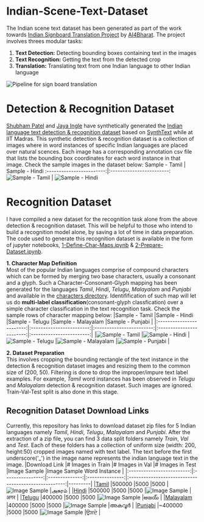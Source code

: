 # Indian-Scene-Text-Dataset

The Indian scene text dataset has been generated as part of the work towards [Indian Signboard Translation Project](https://ai4bharat.org/articles/sign-board) by [AI4Bharat](https://ai4bharat.org/). The project involves threes modular tasks:
1. **Text Detection:** Detecting bounding boxes containing text in the images
2. **Text Recognition:** Getting the text from the detected crop 
3. **Translation:** Translating text from one Indian language to other Indian language

![Pipeline for sign board translation](../master/Images/Pipeline.jpg)


# Detection & Recognition Dataset 
 [Shubham Patel](https://www.linkedin.com/in/shubhampateliet/) and [Jaya Ingle](https://www.linkedin.com/in/inglejaya95/) have synthetically generated the [Indian language text detection & recognition dataset](https://drive.google.com/folderview?id=1hnNxuHbBBZrrI7Ee6FePTsUfW97qrJAS) based on [SynthText](http://www.robots.ox.ac.uk/~vgg/data/scenetext/) while at IIT Madras. This synthetic detection & recognition dataset is a collection of images where in word instances of specific Indian languages are placed over natural scences. Each image has a corresponding annotation csv file that lists the bounding box coordinates for each word instance in that image. Check the sample images in the dataset below: 
Sample - Tamil            |  Sample - Hindi
:------------------------:|:------------------------:
![Sample - Tamil](../master/Images/Tamil-Detection-Recognition.jpg)  |  ![Sample - Hindi](../master/Images/Hindi-Detection-Recognition.jpg)

# Recognition Dataset
I have compiled a new dataset for the recognition task alone from the above detection & recognition dataset. This will be helpful to those who intend to build a recognition model alone, by saving a lot of time in data preparation. The code used to generate this recognition dataset is available in the form of jupyter notebooks, [1-Define-Char-Maps.ipynb](../master/1-Define-Char-Maps.ipynb) & [2-Prepare-Dataset.ipynb](../master/2-Prepare-Dataset.ipynb). 

**1. Character Map Definition** <br>
Most of the popular Indian languages comprise of compound characters which can be formed by merging two base characters, usually a consonant and a glyph. Such a Character-Consonant-Glyph mapping has been generated for the languages *Tamil*, *Hindi*, *Telugu*, *Malayalam* and *Punjabi* and available in the [characters directory](Characters). Identifification of such map will let us do **multi-label classification**(consonant-glyph classfication) over a simple character classification in the text recognition task. Check the sample rows of character mapping below:
|Sample - Tamil            |Sample - Hindi            |Sample - Telugu           |Sample - Malayalam        |Sample - Punjabi          |
|:------------------------:|:------------------------:|:------------------------:|:------------------------:|:------------------------:|
|![Sample - Tamil](../master/Images/Tamil-Character-Map.png) |![Sample - Hindi](../master/Images/Hindi-Character-Map.png) |![Sample - Telugu](../master/Images/Telugu-Character-Map.png) |![Sample - Malayalam](../master/Images/Malayalam-Character-Map.png) |![Sample - Punjabi](../master/Images/Punjabi-Character-Map.png) |

**2. Dataset Preparation** <br>
This involves cropping the bounding rectangle of the text instance in the detection & recognition dataset images and resizing them to the common size of (200, 50).  Filtering is done to drop the improper/impure text label examples. For example, *Tamil* word instances has been observed in *Telugu* and *Malayalam* detection & recognition dataset. Such images are ignored. Train-Val-Test split is also done in this stage.

## Recognition Dataset Download Links
Currently, this repository has links to download dataset zip files for 5 Indian languages namely *Tamil*, *Hindi*, *Telugu*, *Malayalam* and *Punjabi*. After the extraction of a zip file, you can find 3 data split folders namely *Train*, *Val* and *Test*. Each of these folders has a collection of uniform size (width: 200, height:50) cropped images named with text label. The text before the first underscore('\_') in the image name represents the indian language text in the image. 
|Download Link              |# Images in Train |# Images in Val |# Images in Test |Image Sample                                          |Image Sample Word Instance |
|:-------------------------:|:----------------:|:--------------:|:---------------:|:----------------------------------------------------:|---------|
|[Tamil][Tamil Zip]         |500000            |5000            |5000             |![Image Sample](../master/Images/அகரம்_30_670_0.jpg)  |அகரம்    |
|[Hindi][Hindi Zip]         |500000            |5000            |5000             |![Image Sample](../master/Images/अगर_25_308_0.jpg)    |अगर       |
|[Telugu][Telugu Zip]       |400000            |5000            |5000             |![Image Sample](../master/Images/అజయ్_25_2491_2.jpg)  |అజయ్     |
|[Malayalam][Malayalam Zip] |400000            |5000            |5000             |![Image Sample](../master/Images/അകവൂർ_22_2655_0.jpg) |അകവൂർ    |
|[Punjabi][Punjabi Zip]     |~400000           |5000            |5000             |![Image Sample](../master/Images/ਉਸਦੇ_30_3782_1.jpg)   |ਉਸਦੇ      |

[Tamil Zip]: https://drive.google.com/file/d/1l0ifp-ny0Ssy8APjTaYDzoq2MNMf4PfH/view?usp=sharing
[Hindi Zip]: https://drive.google.com/file/d/1iYX4SdF07brsn2F4NkwjvmWG4unn6IBv/view?usp=sharing
[Telugu Zip]: https://drive.google.com/file/d/1Rx-jT_4rvK4cdeSVS_j4q598DzA1bxN4/view?usp=sharing
[Malayalam Zip]: https://drive.google.com/file/d/1HfGNsNAMVeP17kDaZA8C52z_HvBa-QpH/view?usp=sharing
[Punjabi Zip]: https://drive.google.com/file/d/1V8ummr3nCnO32Qm8igJRXdr7sgpQE-g8/view?usp=sharing
